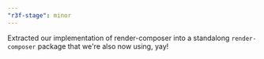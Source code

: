```yaml
---
"r3f-stage": minor
---
```


Extracted our implementation of render-composer into a standalong `render-composer` package that we're also now using, yay!
